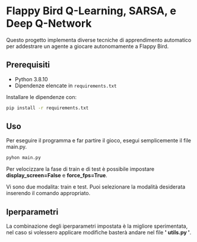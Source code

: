 # Flappy Bird Q-Learning, SARSA, e Deep Q-Network

Questo progetto implementa diverse tecniche di apprendimento automatico per addestrare un agente a giocare autonomamente a Flappy Bird.

## Prerequisiti

- Python 3.8.10
- Dipendenze elencate in `requirements.txt`

Installare le dipendenze con:

```bash
pip install -r requirements.txt
```
## Uso

Per eseguire il programma e far partire il gioco, esegui semplicemente il file main.py.
```bash
pyhon main.py
```
Per velocizzare la fase di train e di test è possibile impostare **display_screen=False** e
**force_fps=True**.

Vi sono due modalita: train e test. Puoi selezionare la modalità desiderata inserendo il comando appropriato.

## Iperparametri
La combinazione degli iperparametri impostata è la migliore sperimentata, nel caso si volessero applicare modifiche basterà andare nel file **' utils.py '**.
